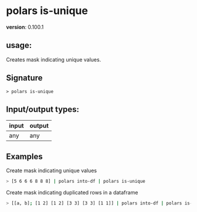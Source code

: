 # polars is-unique

**version**: 0.100.1

## **usage**:

Creates mask indicating unique values.

## Signature

`> polars is-unique `

## Input/output types:

| input | output |
| ----- | ------ |
| any   | any    |

## Examples

Create mask indicating unique values

```bash
> [5 6 6 6 8 8 8] | polars into-df | polars is-unique
```

Create mask indicating duplicated rows in a dataframe

```bash
> [[a, b]; [1 2] [1 2] [3 3] [3 3] [1 1]] | polars into-df | polars is-unique
```
